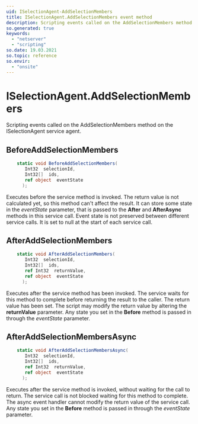 ```yaml
---
uid: ISelectionAgent-AddSelectionMembers
title: ISelectionAgent.AddSelectionMembers event method
description: Scripting events called on the AddSelectionMembers method on the ISelectionAgent service agent.
so.generated: true
keywords:
  - "netserver"
  - "scripting"
so.date: 19.03.2021
so.topic: reference
so.envir:
  - "onsite"
---
```

# ISelectionAgent.AddSelectionMembers

Scripting events called on the <see cref='M:SuperOffice.CRM.Services.ISelectionAgent.AddSelectionMembers'>AddSelectionMembers</see> method on the <see cref='ISelectionAgent'>ISelectionAgent</see>  service agent.

## BeforeAddSelectionMembers
```cs
    static void BeforeAddSelectionMembers(
       Int32  selectionId,
       Int32[]  ids,
       ref object  eventState
      );
```
Executes before the service method is invoked.
The return value is not calculated yet, so this method can't affect the result.
It can store some state in the *eventState* parameter, that is passed to the **After** and **AfterAsync** methods in this service call.
Event state is not preserved between different service calls. It is set to null at the start of each service call.
## AfterAddSelectionMembers
```cs
    static void AfterAddSelectionMembers(
       Int32  selectionId,
       Int32[]  ids,
       ref Int32  returnValue,
       ref object  eventState
      );
```
Executes after the service method has been invoked. The service waits for this method to complete before returning the result to the caller.
The return value has been set. The script may modify the return value by altering the **returnValue** parameter.
Any state you set in the **Before** method is passed in through the *eventState* parameter.
## AfterAddSelectionMembersAsync
```cs
    static void AfterAddSelectionMembersAsync(
       Int32  selectionId,
       Int32[]  ids,
       ref Int32  returnValue,
       ref object  eventState
      );
```
Executes after the service method is invoked, without waiting for the call to return.
The service call is not blocked waiting for this method to complete.
The async event handler cannot modify the return value of the service call.
Any state you set in the **Before** method is passed in through the *eventState* parameter.

